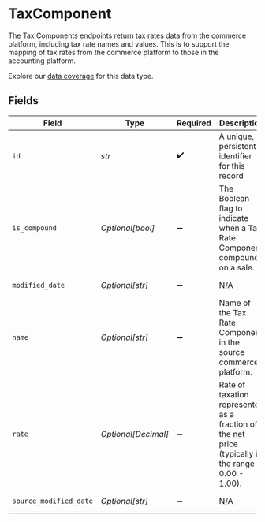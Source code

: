 # TaxComponent

The Tax Components endpoints return tax rates data from the commerce platform, including tax rate names and values. This is to support the mapping of tax rates from the commerce platform to those in the accounting platform.

Explore our [data coverage](https://knowledge.codat.io/supported-features/commerce?view=tab-by-data-type&dataType=commerce-disputes) for this data type.


## Fields

| Field                                                                                             | Type                                                                                              | Required                                                                                          | Description                                                                                       | Example                                                                                           |
| ------------------------------------------------------------------------------------------------- | ------------------------------------------------------------------------------------------------- | ------------------------------------------------------------------------------------------------- | ------------------------------------------------------------------------------------------------- | ------------------------------------------------------------------------------------------------- |
| `id`                                                                                              | *str*                                                                                             | :heavy_check_mark:                                                                                | A unique, persistent identifier for this record                                                   | 13d946f0-c5d5-42bc-b092-97ece17923ab                                                              |
| `is_compound`                                                                                     | *Optional[bool]*                                                                                  | :heavy_minus_sign:                                                                                | The Boolean flag to indicate when a Tax Rate Component compounds on a sale.                       | true                                                                                              |
| `modified_date`                                                                                   | *Optional[str]*                                                                                   | :heavy_minus_sign:                                                                                | N/A                                                                                               | 2022-10-23T00:00:00.000Z                                                                          |
| `name`                                                                                            | *Optional[str]*                                                                                   | :heavy_minus_sign:                                                                                | Name of the Tax Rate Component in the source commerce platform.                                   | Sales Tax                                                                                         |
| `rate`                                                                                            | *Optional[Decimal]*                                                                               | :heavy_minus_sign:                                                                                | Rate of taxation represented as a fraction of the net price (typically in the range 0.00 - 1.00). | 0.15                                                                                              |
| `source_modified_date`                                                                            | *Optional[str]*                                                                                   | :heavy_minus_sign:                                                                                | N/A                                                                                               | 2022-10-23T00:00:00.000Z                                                                          |